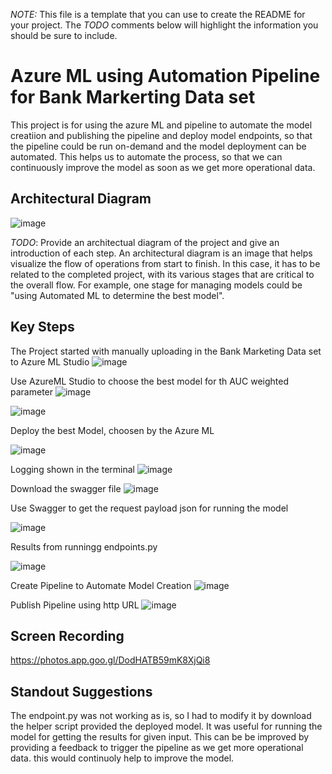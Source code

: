 *NOTE:* This file is a template that you can use to create the README for your project. The *TODO* comments below will highlight the information you should be sure to include.


# Azure ML using Automation Pipeline for Bank Markerting Data set  
This project is for using the azure ML and pipeline to automate the model creatiion and publishing the pipeline and deploy model endpoints, so that the pipeline could be run on-demand and the model deployment can be automated. This helps us to automate the process, so that we can continuously improve the model as soon as we get more operational data.

## Architectural Diagram
![image](https://github.com/ksheriff82/nd00333_AZMLND_C2/assets/43680905/8f9b3ff1-4cef-491b-9b03-480b39866269)

*TODO*: Provide an architectual diagram of the project and give an introduction of each step. An architectural diagram is an image that helps visualize the flow of operations from start to finish. In this case, it has to be related to the completed project, with its various stages that are critical to the overall flow. For example, one stage for managing models could be "using Automated ML to determine the best model". 

## Key Steps
The Project started with manually uploading in the Bank Marketing Data set to Azure ML Studio
![image](https://github.com/ksheriff82/nd00333_AZMLND_C2/assets/43680905/7358ef59-3812-4313-99e5-bcc0ba5d24f1)


Use AzureML Studio to choose the best model for th AUC weighted parameter
![image](https://github.com/ksheriff82/nd00333_AZMLND_C2/assets/43680905/6e63e59d-8edf-4401-9ac2-03cb1c0f2e5e)

![image](https://github.com/ksheriff82/nd00333_AZMLND_C2/assets/43680905/776ed69d-f7cf-4a2e-ade0-831b954c0543)

Deploy the best Model, choosen by the Azure ML 

![image](https://github.com/ksheriff82/nd00333_AZMLND_C2/assets/43680905/45b643fa-9e18-4f75-bc2d-ba85ce45bb71)


Logging shown in the terminal
![image](https://github.com/ksheriff82/nd00333_AZMLND_C2/assets/43680905/ac535c3f-7dd8-4d53-a2b6-991c438ab41a)



Download the swagger file
![image](https://github.com/ksheriff82/nd00333_AZMLND_C2/assets/43680905/d51cb239-2b60-48b0-8c75-35b506803896)

Use Swagger to get the request payload json for running the model

![image](https://github.com/ksheriff82/nd00333_AZMLND_C2/assets/43680905/f8b2bda9-e710-4b6e-a16d-7374bb5e52f5)


Results from runningg endpoints.py

![image](https://github.com/ksheriff82/nd00333_AZMLND_C2/assets/43680905/b71219c6-a4ff-4d2f-ae0d-d88b69dea6d8)



Create Pipeline to Automate Model Creation
![image](https://github.com/ksheriff82/nd00333_AZMLND_C2/assets/43680905/f88d5040-8d86-4154-a4c2-c60b72597e56)

Publish Pipeline using http URL
![image](https://github.com/ksheriff82/nd00333_AZMLND_C2/assets/43680905/c385f285-4040-41c5-bdce-edf72921b48b)


## Screen Recording
https://photos.app.goo.gl/DodHATB59mK8XjQi8

## Standout Suggestions
The endpoint.py was not working as is, so I had to modify it by download the helper script provided the deployed model. It was useful for running the model for getting the results for given input. This can be be improved by providing a feedback to trigger the pipeline as we get more operational data. this would continuoly help to improve the model.
